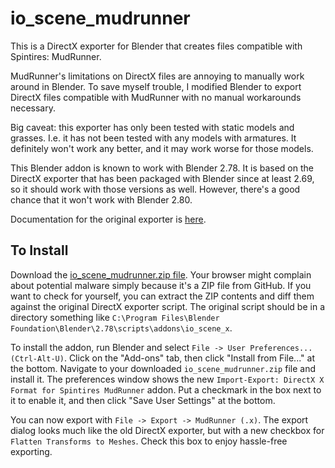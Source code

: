 # io_scene_mudrunner
This is a DirectX exporter for Blender that creates files compatible with Spintires: MudRunner.

MudRunner's limitations on DirectX files are annoying to manually work around in Blender.  To save myself trouble, I modified Blender to export DirectX files compatible with MudRunner with no manual workarounds necessary.

Big caveat: this exporter has only been tested with static models and grasses.  I.e. it has not been tested with any models with armatures.  It definitely won't work any better, and it may work worse for those models.

This Blender addon is known to work with Blender 2.78.  It is based on the DirectX exporter that has been packaged with Blender since at least 2.69, so it should work with those versions as well.  However, there's a good chance that it won't work with Blender 2.80.

Documentation for the original exporter is [here](https://en.blender.org/index.php/Extensions:2.6/Py/Scripts/Import-Export/DirectX_Exporter).

## To Install

Download the [io_scene_mudrunner.zip file](io_scene_mudrunner.zip).  Your browser might complain about potential malware simply because it's a ZIP file from GitHub.  If you want to check for yourself, you can extract the ZIP contents and diff them against the original DirectX exporter script.  The original script should be in a directory something like `C:\Program Files\Blender Foundation\Blender\2.78\scripts\addons\io_scene_x`.

To install the addon, run Blender and select `File -> User Preferences... (Ctrl-Alt-U)`.  Click on the "Add-ons" tab, then click "Install from File..." at the bottom.  Navigate to your downloaded `io_scene_mudrunner.zip` file and install it.  The preferences window shows the new `Import-Export: DirectX X Format for Spintires MudRunner` addon.  Put a checkmark in the box next to it to enable it, and then click "Save User Settings" at the bottom.

You can now export with `File -> Export -> MudRunner (.x)`.  The export dialog looks much like the old DirectX exporter, but with a new checkbox for `Flatten Transforms to Meshes`.  Check this box to enjoy hassle-free exporting.
